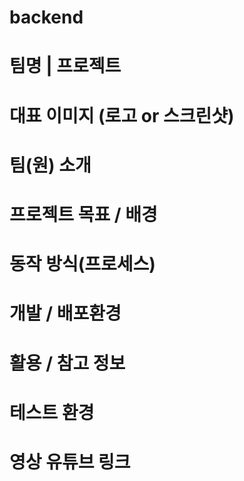 # backend

# 팀명 | 프로젝트

# 대표 이미지 (로고 or 스크린샷)

# 팀(원) 소개

# 프로젝트 목표 / 배경

# 동작 방식(프로세스)

# 개발 / 배포환경

# 활용 / 참고 정보

# 테스트 환경

# 영상 유튜브 링크

